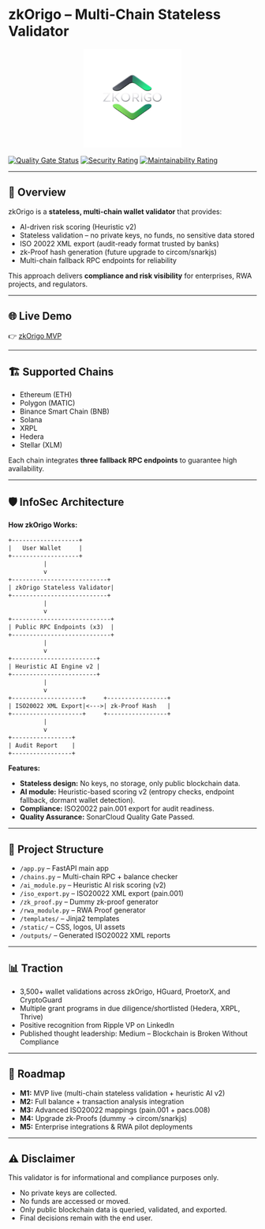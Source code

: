# zkOrigo – Multi-Chain Stateless Validator

<p align="center">
  <img src="static/zkorigo_logo.png" alt="zkOrigo Logo" width="200"/>
</p>

[![Quality Gate Status](https://sonarcloud.io/api/project_badges/measure?project=ADCoinX_zkOrigo&metric=alert_status)](https://sonarcloud.io/summary/new_code?id=ADCoinX_zkOrigo)
[![Security Rating](https://sonarcloud.io/api/project_badges/measure?project=ADCoinX_zkOrigo&metric=security_rating)](https://sonarcloud.io/summary/new_code?id=ADCoinX_zkOrigo)
[![Maintainability Rating](https://sonarcloud.io/api/project_badges/measure?project=ADCoinX_zkOrigo&metric=sqale_rating)](https://sonarcloud.io/summary/new_code?id=ADCoinX_zkOrigo)

---

## 🔎 Overview

zkOrigo is a **stateless, multi-chain wallet validator** that provides:

- AI-driven risk scoring (Heuristic v2)
- Stateless validation – no private keys, no funds, no sensitive data stored
- ISO 20022 XML export (audit-ready format trusted by banks)
- zk-Proof hash generation (future upgrade to circom/snarkjs)
- Multi-chain fallback RPC endpoints for reliability

This approach delivers **compliance and risk visibility** for enterprises, RWA projects, and regulators.

---

## 🌐 Live Demo

👉 [zkOrigo MVP](https://zkorigo.onrender.com)

---

## 🏗️ Supported Chains

- Ethereum (ETH)
- Polygon (MATIC)
- Binance Smart Chain (BNB)
- Solana
- XRPL
- Hedera
- Stellar (XLM)

Each chain integrates **three fallback RPC endpoints** to guarantee high availability.

---

## 🛡️ InfoSec Architecture

**How zkOrigo Works:**

```
+-------------------+
|   User Wallet     |
+-------------------+
          |
          v
+---------------------------+
| zkOrigo Stateless Validator|
+---------------------------+
          |
          v
+----------------------------+
| Public RPC Endpoints (x3)  |
+----------------------------+
          |
          v
+------------------------+
| Heuristic AI Engine v2 |
+------------------------+
          |
          v
+--------------------+     +-----------------+
| ISO20022 XML Export|<--->| zk-Proof Hash   |
+--------------------+     +-----------------+
          |
          v
+-----------------+
| Audit Report    |
+-----------------+
```

**Features:**
- **Stateless design:** No keys, no storage, only public blockchain data.
- **AI module:** Heuristic-based scoring v2 (entropy checks, endpoint fallback, dormant wallet detection).
- **Compliance:** ISO20022 pain.001 export for audit readiness.
- **Quality Assurance:** SonarCloud Quality Gate Passed.

---

## 📂 Project Structure

- `/app.py`              – FastAPI main app
- `/chains.py`           – Multi-chain RPC + balance checker
- `/ai_module.py`        – Heuristic AI risk scoring (v2)
- `/iso_export.py`       – ISO20022 XML export (pain.001)
- `/zk_proof.py`         – Dummy zk-proof generator
- `/rwa_module.py`       – RWA Proof generator
- `/templates/`          – Jinja2 templates
- `/static/`             – CSS, logos, UI assets
- `/outputs/`            – Generated ISO20022 XML reports

---

## 📊 Traction

- 3,500+ wallet validations across zkOrigo, HGuard, ProetorX, and CryptoGuard
- Multiple grant programs in due diligence/shortlisted (Hedera, XRPL, Thrive)
- Positive recognition from Ripple VP on LinkedIn
- Published thought leadership: Medium – Blockchain is Broken Without Compliance

---

## 📅 Roadmap

- **M1:** MVP live (multi-chain stateless validation + heuristic AI v2)
- **M2:** Full balance + transaction analysis integration
- **M3:** Advanced ISO20022 mappings (pain.001 + pacs.008)
- **M4:** Upgrade zk-Proofs (dummy → circom/snarkjs)
- **M5:** Enterprise integrations & RWA pilot deployments

---

## ⚠️ Disclaimer

This validator is for informational and compliance purposes only.
- No private keys are collected.
- No funds are accessed or moved.
- Only public blockchain data is queried, validated, and exported.
- Final decisions remain with the end user.
